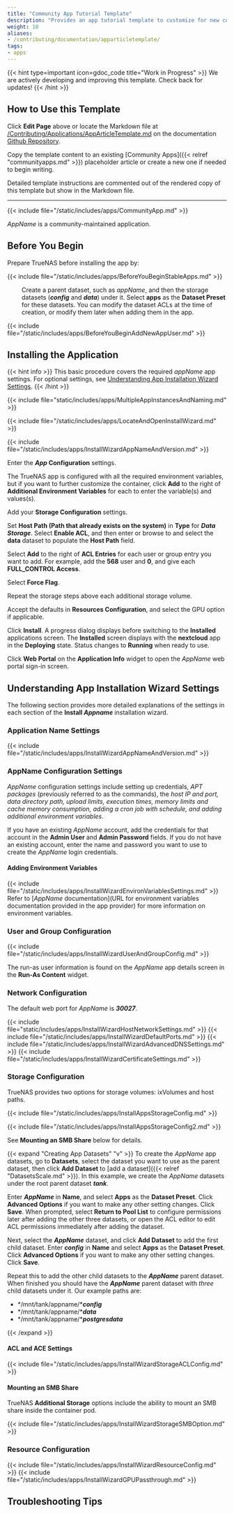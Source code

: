 ```yaml
---
title: "Community App Tutorial Template"
description: "Provides an app tutorial template to customize for new community-maintained app tutorials."
weight: 10
aliases:
- /contributing/documentation/apparticletemplate/
tags:
- apps
---
```


{{< hint type=important icon=gdoc_code title="Work in Progress" >}}
We are actively developing and improving this template.
Check back for updates!
{{< /hint >}}

## How to Use this Template

Click **Edit Page** above or locate the Markdown file at [/Contributing/Applications/AppArticleTemplate.md](https://github.com/truenas/documentation/blob/master/content/Contributing/Applications/AppArticleTemplate.md) on the documentation [Github Repository](https://github.com/truenas/documentation).

Copy the template content to an existing [Community Apps]({{< relref "communityapps.md" >}}) placeholder article or create a new one if needed to begin writing.

Detailed template instructions are commented out of the rendered copy of this template but show in the Markdown file.

<!-- BEGIN GENERAL INSTRUCTIONS -->
<!-- Use this template as a guide when creating a new application tutorial.

Feel free to change standard article content by adding or removing sections to fit the app installation process.
Change the front matter <file>description:</file> parameter at the top of the article to suit the subject and content of the new tutorial.
Description text must not exceed 160 alphanumeric or special characters, including spaces between characters.
After updating content, delete commented-out sections providing instructions for using this template when they are no longer needed.
When documenting a **Community** train app, not delete any of the commented-out instructions in the COMMUNITY APP INTRO SNIPPETS section below. 

**Formatting Tips for Content Development**
Standard text emphasis:
* Apply **Bold** to UI elements seen on the screen, including field, button, and navigation option names, other descriptions, etc.
  Use double asterisks preceding and following the name or text string to make it bold.
  Do not use bold in code strings.

* Apply *Italics* to any variable.
  Use single asterisks preceding and following the name or text string to make it italics.
  If using a variable in a code example, use the HTML tags <i></i> and not the Markdown tags.

* Apply HTML file tags <file></file> when entering a path to a file or file name, for example <file>iso</file>.

* Apply HTML keyboard tags <kbd></kbd> to keys on a keyboard, such as <kbd>Enter</kbd>.

When entering commands, command strings, or code blocks:

* Apply backticks(`string`) or HTML <code>string</code> tags to format command strings or output.
  
* Apply HTML <code></code> tags to strings with variables.

  * Do not enclose variables in angle or square brackets as these can also be part of command syntax.

  * Do not enter variables in all caps unless the command requires entering the value in all caps.

To create a code block, either use three backticks on the line before and after the content block, or use the HTML code tags.

Refer to the [Contributing to Apps]({{< relref "/content/contributing/applications/_index.md" >}}) article for more information on using the template. -->
<!-- /END GENERAL INSTRUCTIONS -->
---
<!-- BEGIN TEMPLATE -->

<!-- BEGIN FRONTMATTER -->
<!-- If creating a new app tutorial instead of modifying an existing one, uncomment and include the following frontmatter, including the three hyphens (---) before and after the text.
Modify AppName and keywords to reflect the app you're documenting.
Leave weight undefined to allow for alphabetical sorting. -->
<!--
---
title: "AppName"
description: "Provides installation instructions for the AppName application in TrueNAS."
weight:
aliases:
tags:
- apps
keywords:
- keyword1
- keyword2
---
-->
<!-- /END FRONTMATTER -->

<!-- BEGIN COMMUNITY APP INTRO SNIPPETS -->
<!-- Include the following snippets and commented out instructions in all **Community** train app tutorials.
Choose to expose or comment out the CommunityPleaseExpand.md and CommunityPleaseImprove.md snippets as is applicable for the current tutorial. -->
<!-- DO NOT DELETE COMMUNITY APP INTRO SNIPPETS -->

{{< include file="/static/includes/apps/CommunityApp.md" >}}

<!-- Expose the following snippet if your suggested changes to this Community app documentation provide a complete installation tutorial. Leave exposed if you are proposing a partial expansion of the content, but further work is needed. -->
<!-- {{< include file="/static/includes/apps/CommunityPleaseExpand.md" >}}

<!-- Expose the following snippet if you suspect this Community app documentation is out of date, inaccurate, or needs further improvement -->
<!--{{< include file="/static/includes/apps/CommunityPleaseImprove.md" >}}-->
<!-- /END COMMUNITY APP INTRO SNIPPETS -->

*AppName* is a community-maintained application.
<!-- Enter a description of this app that includes common or specific uses for it. Also, include any links to documentation created by the application developer.
For example: 
*AppName* provides a [Quickstart Setup Guide](https://docs.appName/setup) with step-by-step instructions to help users create a *AppName* node. -->

## Before You Begin
<!-- Enter information about the configuration or preparation steps required before beginning the installation process.
For example, creating a certificate, adding a third-party account if the app requires this before installing it, and creating TrueNAS datasets for the application to use.

Include names of datasets if required or strongly recommended. For example, a dataset named ***data***, or ***config***, etc.

Specify system resources the app requires to operate properly, such as CPU or memory resources, and/or additional network interface or router configuration.

If the app requires setting up additional resources or credentials, such as a crypto wallet, include this information.

Example of possible points to include in this section you can modify to suit prerequisite for installing the app you are documenting: -->

Prepare TrueNAS before installing the app by:

{{< include file="/static/includes/apps/BeforeYouBeginStableApps.md" >}}

<!-- Include this paragraph to detail the datasets for host path storage volumes. Change the names of the datasets to suit what is expected for the app. NOTE: Include the HTML styling to align the indented paragraph with the bullet list in the snippet above. -->
  <p style="margin-left: 33px">Create a parent dataset, such as <i>appName</i>, and then the storage datasets (<b><i>config</i></b> and <b><i>data</i></b>) under it.
  Select <b>apps</b> as the <b>Dataset Preset</b> for these datasets. You can modify the dataset ACLs at the time of creation, or modify them later when adding them in the app.</p>

<!-- Include this snippet and a modified version of the indented text if the app requires setting up a certificate. 
{{< include file="/static/includes/apps/BeforeYouBeginAddAppCertificate.md" >}} 

  <p style="margin-left: 33px">Adding a certificate is optional but if you want to use a certificate for this application, either create a new self-signed CA and certificate or import an existing CA and create the certificate for Nextcloud. A certificate is not required to deploy the application.</p> -->

<!-- Include this snippet if the app requires setting up a new TrueNAS user account before installing the app in TrueNAS, if not remove the snippet. -->
{{< include file="/static/includes/apps/BeforeYouBeginAddNewAppUser.md" >}}

<!-- Add any additional prerequisites users should complete before installing the app. -->

## Installing the Application

{{< hint info >}}
This basic procedure covers the required *appName* app settings.
For optional settings, see [Understanding App Installation Wizard Settings](#understanding-app-installation-wizard-settings).
{{< /hint >}}

{{< include file="static/includes/apps/MultipleAppInstancesAndNaming.md" >}}

{{< include file="/static/includes/apps/LocateAndOpenInstallWizard.md" >}}
<!-- Change the name of the image in the path below to include the screenshot, if including this image:
{{< trueimage src="/images/SCALE/Apps/AppNameDetailsScreen.png" alt="*AppName* Information Screen" id="*AppName* Information Screen" >}} -->

{{< include file="/static/includes/apps/InstallWizardAppNameAndVersion.md" >}}

<!-- Enter the required steps/instructions to configure the app. You can use a numbered procedure or paragraph conversational style procedure to convey the instructions the reader needs to follow. 
Enter settings in the order the reader encounters them or the order settings should be entered.
If following the default Install Wizard, enter the required App Configuration, Network Configuration, Storage Configuration, and Resource Configuration steps. -->
Enter the ***App* Configuration** settings.
<!--Only describe the required app configuration settings. Refer to the [*App* Configuration](#appname-configuration-settings) section below for more information.  -->
The TrueNAS app is configured with all the required environment variables, but if you want to further customize the container, click **Add** to the right of **Additional Environment Variables** for each to enter the variable(s) and values(s).
<!-- example text for app configuration sections: 
Accept the default values in both **User and Group Configuration** and **Network Configurations**.
(Optional) If you created a new user to administer apps, enter that user ID in the user and group fields.
See [User and Group Configuration](#user-and-group-configuration) and [Network Configuration](#network-configuration) for more details.

Leave **Host Network** unselected.-->

Add your **Storage Configuration** settings.

Set **Host Path (Path that already exists on the system)** in **Type** for ***Data Storage***.
Select **Enable ACL**, and then enter or browse to and select the **data** dataset to populate the **Host Path** field.
<!-- replace image with the path to the image you want to add:
{{< trueimage src="/images/SCALE/Apps/InstallPlexStorageConfigDataACLandACE.png" alt="Add Plex Data Storage" id="Add Plex Data Storage" >}}-->

Select **Add** to the right of **ACL Entries** for each user or group entry you want to add.
For example, add the **568** user and **0**, and give each **FULL_CONTROL Access**.

Select **Force Flag**.

Repeat the storage steps above each additional storage volume.

Accept the defaults in **Resources Configuration**, and select the GPU option if applicable.

Click **Install**. A progress dialog displays before switching to the **Installed** applications screen.
The **Installed** screen displays with the **nextcloud** app in the **Deploying** state. Status changes to **Running** when ready to use.

Click **Web Portal** on the **Application Info** widget to open the *AppName* web portal sign-in screen.
<!-- replace image with the path to the image you want to add 
{{< trueimage src="/images/SCALE/Apps/NextcloudSignInScreen.png" alt="Nextcloud Sign In Screen" id="Nextcloud Sign In Screen" >}}
-->

## Understanding App Installation Wizard Settings

The following section provides more detailed explanations of the settings in each section of the **Install *Appname*** installation wizard.
<!-- Customize these sections by adding all settings in each configuration section, and providing details on the settings including expected values to enter. 
Replace the *variables* with the appropriate name for the app, setting(s), dataset name(s), etc., in the following sections.
Refer to other updated tutorials for more examples of completing these sections. -->

### Application Name Settings

{{< include file="/static/includes/apps/InstallWizardAppNameAndVersion.md" >}}

### AppName Configuration Settings
<!-- Customize this section with the settings in the configuration section, and details on values to enter for each setting. -->
*AppName* configuration settings include setting up credentials, *APT packages* (previously referred to as the commands), the *host IP and port, data directory path, upload limits, execution times, memory limits and cache memory consumption, adding a cron job with schedule, and adding additional environment variables*.

If you have an existing *AppName* account, add the credentials for that account in the **Admin User** and **Admin Password** fields.
If you do not have an existing account, enter the name and password you want to use to create the *AppName* login credentials.

#### Adding Environment Variables

{{< include file="/static/includes/apps/InstallWizardEnvironVariablesSettings.md" >}}
Refer to [*AppName* documentation](URL for environment variables documentation provided in the app provider) for more information on environment variables.

<!-- Not all apps include the following section. If it does, include the following, customized for the app requirements. -->
### User and Group Configuration
<!-- replace the image path and name:
{{< trueimage src="/images/SCALE/Apps/InstallPlexUserAndGroupConfig.png" alt="Plex User and Group Configuration Settings" id="Plex User and Group Configuration Settings" >}} -->

{{< include file="/static/includes/apps/InstallWizardUserAndGroupConfig.md" >}}

The run-as user information is found on the *AppName* app details screen in the **Run-As Content** widget.
<!-- replace the image path and name
{{< trueimage src="/images/SCALE/Apps/PlexDetailsScreen.png" alt="Plex App Details Screen" id="Plex App Details Screen" >}}
-->

### Network Configuration

The default web port for *AppName* is ***30027***.
<!-- include the snippets that apply. Remove those that do not apply to the settings in the app Network Configuration section. -->
{{< include file="static/includes/apps/InstallWizardHostNetworkSettings.md" >}}
{{< include file="/static/includes/apps/InstallWizardDefaultPorts.md" >}}
{{< include file="/static/includes/apps/InstallWizardAdvancedDNSSettings.md" >}}
{{< include file="/static/includes/apps/InstallWizardCertificateSettings.md" >}}

### Storage Configuration

TrueNAS provides two options for storage volumes: ixVolumes and host paths.

{{< include file="/static/includes/apps/InstallAppsStorageConfig.md" >}}
<!-- replace this content with what applies to the app, if the app requires creating specific datasets.

*AppName* needs *three* datasets for host path storage volume configurations:
* ***config*** to use as the ***Configuration*** storage volume.
* ***data*** to use as the ***User Data*** storage volume.
* ***postgresdata*** to use as the ***Postgres Data*** storage volume.

If you group these datasets under a parent dataset named *AppName*, configure the [ACL permissions]({{< relref "PermissionsSCALE.md" >}}) for this parent dataset and add an ACE entry for the ***netdata*** user.
If the app includes postgres storage volumes, include the following information 
If the app installation wizard cannot set up the ACL type or correctly add user permissions for the postgres storage volume,
you must configure these outside the install wizard using the **Add Dataset** and **Edit ACL** screens.
When adding the ***postgresdata*** dataset set it up with a POSIX ACL, and add the ***netdata*** user as the owner user and group with full control permissions. 

If you have a postgres dataset, also include information in the Before You Begin section about adding the dataset and permissions.

See the instructions in the [Before You Begin](#before-you-begin) section for more on creating both the parent and postgres_data datasets and configuring the ACL permissions for each.-->

{{< include file="/static/includes/apps/InstallAppsStorageConfig2.md" >}}

See **Mounting an SMB Share** below for details.

{{< expand "Creating App Datasets" "v" >}}
To create the *AppName* app datasets, go to **Datasets**, select the dataset you want to use as the parent dataset, then click **Add Dataset** to [add a dataset]({{< relref "DatasetsScale.md" >}}).
In this example, we create the *AppName* datasets under the root parent dataset ***tank***.

Enter ***AppName*** in **Name**, and select **Apps** as the **Dataset Preset**.
Click **Advanced Options** if you want to make any other setting changes. Click **Save**.
When prompted, select **Return to Pool List** to configure permissions later after adding the other three datasets, or open the ACL editor to edit ACL permissions immediately after adding the dataset.

Next, select the ***AppName*** dataset, and click **Add Dataset** to add the first child dataset.
Enter ***config*** in **Name** and select **Apps** as the **Dataset Preset**.
Click **Advanced Options** if you want to make any other setting changes. Click **Save**.

Repeat this to add the other child datasets to the ***AppName*** parent dataset.
When finished you should have the ***AppName*** parent dataset with *three* child datasets under it. Our example paths are:
* */mnt/tank/appname/****config***
* */mnt/tank/appname/****data***
* */mnt/tank/appname/****postgresdata***
<!-- replace the image with one for the app, or eliminate the image if there is no reason to show it:

{{< trueimage src="/images/SCALE/Apps/AppsAddNextcloudDatasets.png" alt="Add Nextcloud Storage" id="Add Nextcloud Storage" >}}
-->
{{< /expand >}}

#### ACL and ACE Settings

{{< include file="/static/includes/apps/InstallWizardStorageACLConfig.md" >}}

#### Mounting an SMB Share

TrueNAS **Additional Storage** options include the ability to mount an SMB share inside the container pod.

{{< include file="/static/includes/apps/InstallWizardStorageSMBOption.md" >}}

### Resource Configuration
<!-- replace the image with one for the app
{{< trueimage src="/images/SCALE/Apps/InstallNextcloudResourcesConfig.png" alt="Resources Configuration Settings" id="Resources Configuration Settings" >}} -->

{{< include file="/static/includes/apps/InstallWizardResourceConfig.md" >}}
{{< include file="/static/includes/apps/InstallWizardGPUPassthrough.md" >}}

## Troubleshooting Tips
<!-- include this section if you want to include tips to resolve known deployment issues -->

<!-- /END TEMPLATE -->
